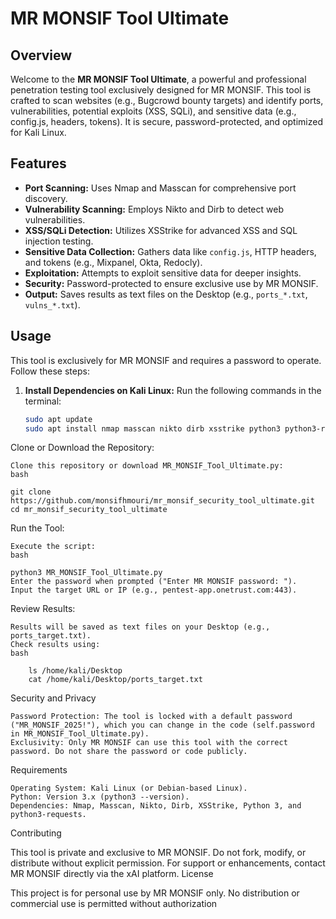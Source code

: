 # MR MONSIF Tool Ultimate

## Overview
Welcome to the **MR MONSIF Tool Ultimate**, a powerful and professional penetration testing tool exclusively designed for MR MONSIF. This tool is crafted to scan websites (e.g., Bugcrowd bounty targets) and identify ports, vulnerabilities, potential exploits (XSS, SQLi), and sensitive data (e.g., config.js, headers, tokens). It is secure, password-protected, and optimized for Kali Linux.

## Features
- **Port Scanning:** Uses Nmap and Masscan for comprehensive port discovery.
- **Vulnerability Scanning:** Employs Nikto and Dirb to detect web vulnerabilities.
- **XSS/SQLi Detection:** Utilizes XSStrike for advanced XSS and SQL injection testing.
- **Sensitive Data Collection:** Gathers data like `config.js`, HTTP headers, and tokens (e.g., Mixpanel, Okta, Redocly).
- **Exploitation:** Attempts to exploit sensitive data for deeper insights.
- **Security:** Password-protected to ensure exclusive use by MR MONSIF.
- **Output:** Saves results as text files on the Desktop (e.g., `ports_*.txt`, `vulns_*.txt`).

## Usage
This tool is exclusively for MR MONSIF and requires a password to operate. Follow these steps:

1. **Install Dependencies on Kali Linux:**
   Run the following commands in the terminal:
   ```bash
   sudo apt update
   sudo apt install nmap masscan nikto dirb xsstrike python3 python3-requests
Clone or Download the Repository:

    Clone this repository or download MR_MONSIF_Tool_Ultimate.py:
    bash

    git clone https://github.com/monsifhmouri/mr_monsif_security_tool_ultimate.git
    cd mr_monsif_security_tool_ultimate

Run the Tool:

    Execute the script:
    bash

    python3 MR_MONSIF_Tool_Ultimate.py
    Enter the password when prompted ("Enter MR MONSIF password: ").
    Input the target URL or IP (e.g., pentest-app.onetrust.com:443).

Review Results:

    Results will be saved as text files on your Desktop (e.g., ports_target.txt).
    Check results using:
    bash

        ls /home/kali/Desktop
        cat /home/kali/Desktop/ports_target.txt

Security and Privacy

    Password Protection: The tool is locked with a default password ("MR_MONSIF_2025!"), which you can change in the code (self.password in MR_MONSIF_Tool_Ultimate.py).
    Exclusivity: Only MR MONSIF can use this tool with the correct password. Do not share the password or code publicly.

Requirements

    Operating System: Kali Linux (or Debian-based Linux).
    Python: Version 3.x (python3 --version).
    Dependencies: Nmap, Masscan, Nikto, Dirb, XSStrike, Python 3, and python3-requests.

Contributing

This tool is private and exclusive to MR MONSIF. Do not fork, modify, or distribute without explicit permission. For support or enhancements, contact MR MONSIF directly via the xAI platform.
License

This project is for personal use by MR MONSIF only. No distribution or commercial use is permitted without authorization




   
